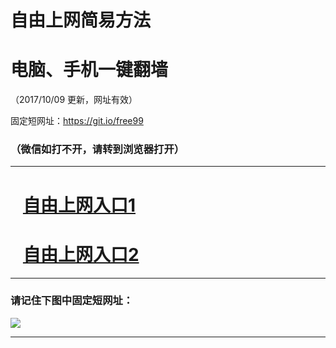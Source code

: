 ﻿# 自由上网简易方法

# 电脑、手机一键翻墙

（2017/10/09 更新，网址有效）

固定短网址：https://git.io/free99

### （微信如打不开，请转到浏览器打开）


***





# &nbsp;&nbsp; <a href="http://ft673919315.fwq-tz-1001.info/fwqtz01.html?t=10090014643 " target="_blank">自由上网入口1</a>
# &nbsp;&nbsp; <a href="http://ft30336985.fwq-tz-1002.info/fwqtz02.html?t=100900118175 " target="_blank">自由上网入口2</a>
***

### 请记住下图中固定短网址：

<img src="https://s3-us-west-2.amazonaws.com/fwq-1001/yjfq-20170905okok.png" /> 


***

